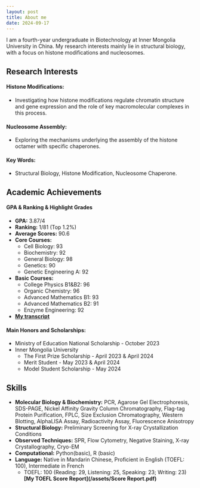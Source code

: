 ```yaml
---
layout: post
title: About me
date: 2024-09-17
---
```

 
I am a fourth-year undergraduate in Biotechnology at Inner Mongolia University in China. My research interests mainly lie in structural biology, with a focus on histone modifications and nucleosomes.  
 
## Research Interests

#### **Histone Modifications:**

- Investigating how histone modifications regulate chromatin structure and gene expression and the role of key macromolecular complexes in this process.
  
#### **Nucleosome Assembly:**

- Exploring the mechanisms underlying the assembly of the histone octamer with specific chaperones.
  
#### **Key Words:**

- Structural Biology, Histone Modification, Nucleosome Chaperone.

## Academic Achievements

#### **GPA & Ranking & Highlight Grades**

- **GPA:** 3.87/4
- **Ranking:** 1/81 (Top 1.2%)
- **Average Scores:** 90.6
- **Core Courses:**
  - Cell Biology: 93
  - Biochemistry: 92
  - General Biology: 98
  - Genetics: 90
  - Genetic Engineering A: 92
- **Basic Courses:**
  - College Physics B1&B2: 96
  - Organic Chemistry: 96
  - Advanced Mathematics B1: 93
  - Advanced Mathematics B2: 91
  - Enzyme Engineering: 92
- **[My transcript](/assets/Transcript.pdf)**

#### **Main Honors and Scholarships:**

- Ministry of Education National Scholarship - October 2023
- Inner Mongolia University
  - The First Prize Scholarship - April 2023 & April 2024
  - Merit Student - May 2023 & April 2024
  - Model Student Scholarship - May 2024 

## Skills
* **Molecular Biology & Biochemistry:** PCR, Agarose Gel Electrophoresis, SDS-PAGE, Nickel Affinity Gravity Column Chromatography, Flag-tag Protein Purification, FPLC, Size Exclusion Chromatography, Western Blotting, AlphaLISA Assay, Radioactivity Assay, Fluorescence Anisotropy<br>
* **Structural Biology:** Preliminary Screening for X-ray Crystallization Conditions<br>
* **Observed Techniques:** SPR, Flow Cytometry, Negative Staining, X-ray Crystallography, Cryo-EM<br>
* **Computational:** Python(basic), R (basic)<br>
* **Language:** Native in Mandarin Chinese, Proficient in English (TOEFL: 100), Intermediate in French<br>
   * TOEFL: 100 (Reading: 29, Listening: 25, Speaking: 23; Writing: 23)<br>
   **[My TOEFL Score Report](/assets/Score Report.pdf)**
